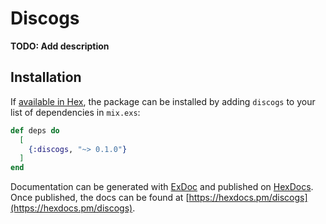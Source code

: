 # Discogs

**TODO: Add description**

## Installation

If [available in Hex](https://hex.pm/docs/publish), the package can be installed
by adding `discogs` to your list of dependencies in `mix.exs`:

```elixir
def deps do
  [
    {:discogs, "~> 0.1.0"}
  ]
end
```

Documentation can be generated with [ExDoc](https://github.com/elixir-lang/ex_doc)
and published on [HexDocs](https://hexdocs.pm). Once published, the docs can
be found at [https://hexdocs.pm/discogs](https://hexdocs.pm/discogs).

